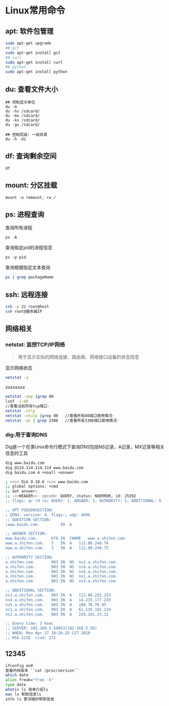 # Linux常用命令

## apt: 软件包管理

```bash
sudo apt-get upgrade
## git 
sudo apt-get install git
## curl
sudo apt-get install curl
## python
sudo apt-get install python
```

## du: 查看文件大小

```shell
## 控制显示单位
du -m
du -hs /sdcard/
du -ms /sdcard/
du -ks /sdcard/
du -gs /sdcard/

## 控制层级: 一级目录
du -h -d1
```

## df: 查询剩余空间

```shell
df
```

## mount: 分区挂载

```
mount -o remount, rw /
```


## ps: 进程查询

查询所有进程

```
ps -A
```

查询指定pid的进程信息

```
ps -p pid
```

查询根据指定文本查询

```bash
ps | grep packageName
```





## ssh: 远程连接

```bash
ssh -p 22 root@host
ssh root@服务器IP
```



## 网络相关

### netstat: 监控TCP/IP网络

> 用于显示实际的网络连接、路由表、网络接口设备的状态信息

显示网络状态

```bash
netstat -a
```

xxxxxxxx

```bash
netstat -anp |grep 80
lsof -i:80
//查看当前所有tcp端口·
netstat -ntlp   
netstat -ntulp |grep 80   //查看所有80端口使用情况·
netstat -an | grep 3306   //查看所有3306端口使用情况·
```

### dig:用于查询DNS

Dig是一个在类Unix命令行模式下查询DNS包括NS记录，A记录，MX记录等相关信息的工具
```bash
dig www.baidu.com
dig @114.114.114.114 www.baidu.com
dig baidu.com A +noall +answer
```

```bash
; <<>> DiG 9.10.6 <<>> www.baidu.com
;; global options: +cmd
;; Got answer:
;; ->>HEADER<<- opcode: QUERY, status: NOERROR, id: 25392
;; flags: qr rd ra; QUERY: 1, ANSWER: 3, AUTHORITY: 5, ADDITIONAL: 6

;; OPT PSEUDOSECTION:
; EDNS: version: 0, flags:; udp: 4096
;; QUESTION SECTION:
;www.baidu.com.			IN	A

;; ANSWER SECTION:
www.baidu.com.		679	IN	CNAME	www.a.shifen.com.
www.a.shifen.com.	3	IN	A	112.80.248.76
www.a.shifen.com.	3	IN	A	112.80.248.75

;; AUTHORITY SECTION:
a.shifen.com.		903	IN	NS	ns2.a.shifen.com.
a.shifen.com.		903	IN	NS	ns4.a.shifen.com.
a.shifen.com.		903	IN	NS	ns5.a.shifen.com.
a.shifen.com.		903	IN	NS	ns1.a.shifen.com.
a.shifen.com.		903	IN	NS	ns3.a.shifen.com.

;; ADDITIONAL SECTION:
ns3.a.shifen.com.	903	IN	A	112.80.255.253
ns4.a.shifen.com.	903	IN	A	14.215.177.229
ns5.a.shifen.com.	903	IN	A	180.76.76.95
ns1.a.shifen.com.	903	IN	A	61.135.165.224
ns2.a.shifen.com.	903	IN	A	220.181.33.32

;; Query time: 3 msec
;; SERVER: 192.168.5.50#53(192.168.5.50)
;; WHEN: Mon Apr 27 10:26:25 CST 2020
;; MSG SIZE  rcvd: 271
```



## 12345

```bash
ifconfig en0
查看内核版本 ``cat /proc/version``
which date
alias freak="free -h"
type date
whatis ls 简单介绍ls
man ls 帮助信息ls
info ls 更详细的帮助信息
```